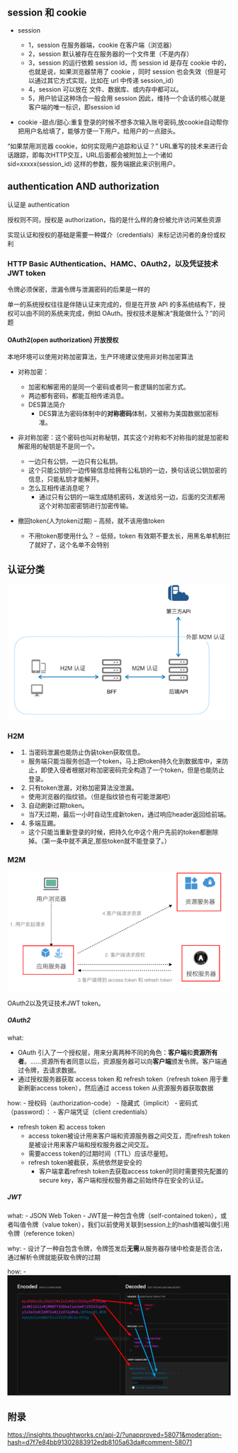 
## session 和 cookie

- session
  - 1，session 在服务器端，cookie 在客户端（浏览器）
  - 2，session 默认被存在在服务器的一个文件里（不是内存）
  - 3，session 的运行依赖 session id，而 session id 是存在 cookie 中的，也就是说，如果浏览器禁用了 cookie ，同时 session 也会失效（但是可以通过其它方式实现，比如在 url 中传递 session_id）
  - 4，session 可以放在 文件、数据库、或内存中都可以。
  - 5，用户验证这种场合一般会用 session 因此，维持一个会话的核心就是客户端的唯一标识，即session id

- cookie 
  -甜点/甜心:重复登录的时候不想多次输入账号密码,放cookie自动帮你把用户名给填了，能够方便一下用户。给用户的一点甜头。


“如果禁用浏览器 cookie，如何实现用户追踪和认证？”
URL重写的技术来进行会话跟踪，即每次HTTP交互，URL后面都会被附加上一个诸如 sid=xxxxx(session_id) 这样的参数，服务端据此来识别用户。

## authentication AND authorization

认证是 authentication

授权则不同，授权是 authorization，指的是什么样的身份被允许访问某些资源

实现认证和授权的基础是需要一种媒介（credentials）来标记访问者的身份或权利

### HTTP Basic AUthentication、HAMC、OAuth2，以及凭证技术JWT token




令牌必须保密，泄漏令牌与泄漏密码的后果是一样的

单一的系统授权往往是伴随认证来完成的，但是在开放 API 的多系统结构下，授权可以由不同的系统来完成，例如 OAuth。授权技术是解决“我能做什么？”的问题


#### OAuth2(open authorization) 开放授权

本地环境可以使用对称加密算法，生产环境建议使用非对称加密算法

- 对称加密：
  - 加密和解密用的是同一个密码或者同一套逻辑的加密方式。
  - 两边都有密码，都能互相传递消息。
  - DES算法简介
	- DES算法为密码体制中的**对称密码**体制，又被称为美国数据加密标准。

- 非对称加密：这个密码也叫对称秘钥，其实这个对称和不对称指的就是加密和解密用的秘钥是不是同一个。
  - 一边只有公钥，一边只有公私钥。
  - 这个只能公钥的一边传输信息给拥有公私钥的一边，换句话说公钥加密的信息，只能私钥才能解开。
  - 怎么互相传递消息呢？
    - 通过只有公钥的一端生成随机密码，发送给另一边，后面的交流都用这个对称加密密钥进行加密传输。

- 撤回token(人为token过期)
  – 高频，就不该用值token
    - 不用token那使用什么？
  – 低频，token 有效期不要太长，用黑名单机制拦了就好了，这个名单不会特别

## 认证分类

![token](https://raw.githubusercontent.com/zput/myPicLib/master/zput.github.io/20210107193448.png)

### H2M

- 1. 当密码泄漏也能防止伪装token获取信息。
  - 服务端只能当服务创造一个token，马上把token持久化到数据库中，来防止，即使入侵者根据对称加密密码完全构造了一个token，但是也能防止登录。

- 2. 只有token泄漏，对称加密算法没泄漏。
  - 使用浏览器的指纹锁。（但是指纹锁也有可能泄漏吧）

- 3. 自动刷新过期token。
  - 当7天过期，最后一小时自动生成新token，通过响应header返回给前端。

- 4. 多端互踢。
  - 这个只能当重新登录的时候，把持久化中这个用户先前的token都删除掉。（第一条中就不满足,那些token就不能登录了。）

### M2M

![20210107194549](https://raw.githubusercontent.com/zput/myPicLib/master/zput.github.io/20210107194549.png)

OAuth2以及凭证技术JWT token。

##### OAuth2




what: 
  - OAuth 引入了一个授权层，用来分离两种不同的角色：**客户端**和**资源所有者**。......资源所有者同意以后，资源服务器可以向**客户端**颁发令牌。客户端通过令牌，去请求数据。
  - 通过授权服务器获取 access token 和 refresh token（refresh token 用于重新刷新access token），然后通过 access token 从资源服务器获取数据

how: 
	- 授权码（authorization-code）
	- 隐藏式（implicit）
	- 密码式（password）：
	- 客户端凭证（client credentials）


- refresh token 和 access token
  - access token被设计用来客户端和资源服务器之间交互，而refresh token是被设计用来客户端和授权服务器之间交互。
  - 需要access token的过期时间（TTL）应该尽量短。
  - refresh token被截获，系统依然是安全的
  	- 客户端拿着refresh token去获取access token时同时需要预先配置的 secure key，客户端和授权服务器之前始终存在安全的认证。


##### JWT

what:
  	- JSON Web Token
  	- JWT是一种包含令牌（self-contained token），或者叫值令牌（value token），我们以前使用关联到session上的hash值被叫做引用令牌（reference token）

why:
	- 设计了一种自包含令牌，令牌签发后**无需**从服务器存储中检查是否合法，通过解析令牌就能获取令牌的过期

how:
	- ![20210108125939](https://raw.githubusercontent.com/zput/myPicLib/master/zput.github.io/20210108125939.png)




## 附录

https://insights.thoughtworks.cn/api-2/?unapproved=58071&moderation-hash=d7f7e84bb91302883912edb8105a63da#comment-58071


